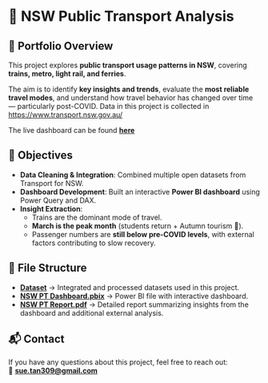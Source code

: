 # 🚉 NSW Public Transport Analysis  

## 📌 Portfolio Overview  
This project explores **public transport usage patterns in NSW**, covering **trains, metro, light rail, and ferries**.  

The aim is to identify **key insights and trends**, evaluate the **most reliable travel modes**, and understand how travel behavior has changed over time — particularly post-COVID. Data in this project is collected in https://www.transport.nsw.gov.au/  

The live dashboard can be found [**here**](https://app.powerbi.com/view?r=eyJrIjoiZTIzNDcxMTUtYWFiMS00ODBiLTgyZjEtOTU0YzlkMGM5YjgzIiwidCI6IjgyYzUxNGMxLWE3MTctNDA4Ny1iZTA2LWQ0MGQyMDcwYWQ1MiJ9&fbclid=IwY2xjawM-I_VleHRuA2FlbQIxMABicmlkETE1bDJyMEdyTDg5cmhPRGhwAR4cEyV7C1sEMDBvNG_kza9wuO1umCcIGHglkDZaP2nd78Bio5TkyjrnhsNEjw_aem__jHOKdlZCPjz1-NVZH0vuA) 
## 🎯 Objectives  
- **Data Cleaning & Integration**: Combined multiple open datasets from Transport for NSW.  
- **Dashboard Development**: Built an interactive **Power BI dashboard** using Power Query and DAX.  
- **Insight Extraction**:  
  - Trains are the dominant mode of travel.  
  - **March is the peak month** (students return + Autumn tourism 🍂).  
  - Passenger numbers are **still below pre-COVID levels**, with external factors contributing to slow recovery.  

## 📂 File Structure  
- [**Dataset**](https://github.com/SueTan309/NSW-Public-Transport-Analysis-/tree/master/Dataset) → Integrated and processed datasets used in this project.  
- [**NSW PT Dashboard.pbix**](https://github.com/SueTan309/NSW-Public-Transport-Analysis-/blob/master/NSW%20PT%20Dashboard%20.pbix) → Power BI file with interactive dashboard.  
- [**NSW PT Report.pdf**](https://github.com/SueTan309/NSW-Public-Transport-Analysis-/blob/master/NSW%20PT%20Report%20.pdf) → Detailed report summarizing insights from the dashboard and additional external analysis.  

## 📬 Contact  
If you have any questions about this project, feel free to reach out:  
📧 **sue.tan309@gmail.com**
